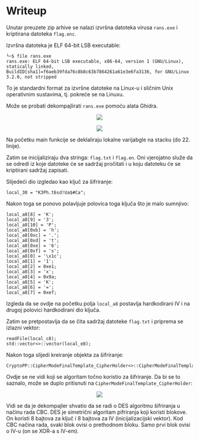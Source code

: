 # Writeup

Unutar preuzete zip arhive se nalazi izvršna datoteka virusa ```rans.exe``` i kriptirana datoteka ```flag.enc```.

Izvršna datoteka je ELF 64-bit LSB executable:
```
└─$ file rans.exe
rans.exe: ELF 64-bit LSB executable, x86-64, version 1 (GNU/Linux), statically linked, BuildID[sha1]=f6aeb39fda76c8b8c63b7864261a61e3e6fa3136, for GNU/Linux 3.2.0, not stripped

```

To je standardni format za izvršne datoteke na Linux-u i sličnim Unix operativnim sustavima, tj. pokreće se na Linuxu.

Može se probati dekompajlirati ```rans.exe``` pomoću alata Ghidra.

<p align="center">
 <a href="https://github.com/user-attachments/assets/c58d74d6-9a28-4bc9-9740-cc070e3ba509?raw=true" target="_blank">
  <img src="https://github.com/user-attachments/assets/c58d74d6-9a28-4bc9-9740-cc070e3ba509"/>
  <a/>
<p/>

<p align="center">
 <a href="https://github.com/user-attachments/assets/cd0d8b9d-4f93-4fb0-9ec8-08af63476ab4?raw=true" target="_blank">
  <img src="https://github.com/user-attachments/assets/cd0d8b9d-4f93-4fb0-9ec8-08af63476ab4"/>
  <a/>
<p/>

Na početku main funkcije se deklaliraju lokalne varijabgle na stacku (do 22. linije).

Zatim se inicijaliziraju dva stringa: ```flag.txt``` i ```flag.en```. Oni vjerojatno služe da se odredi iz koje datoteke će se sadržaj pročitati i u koju datoteku će se kriptirani sadržaj zapisati.

Slijedeći dio izgledao kao ključ za šifriranje:

```
local_30 = "K3Ph.t6sd!Ua$#Ca";
```

Nakon toga se ponovo polavljuje polovica toga ključa što je malo sumnjivo:
```
local_a8[8] = 'K';
local_a8[9] = '3';
local_a8[10] = 'P';
local_a8[0xb] = 'h';
local_a8[0xc] = '.';
local_a8[0xd] = 't';
local_a8[0xe] = '6';
local_a8[0xf] = 's';
local_a8[0] = '\x1c';
local_a8[1] = '1';
local_a8[2] = 0xe1;
local_a8[3] = 'x';
local_a8[4] = 0x9a;
local_a8[5] = 'K';
local_a8[6] = '=';
local_a8[7] = 0xef;
```

Izgleda da se ovdje na početku polja ```local_a8``` postavlja hardkodirani IV i na drugoj polovici hardkodirani dio ključa.

Zatim se pretpostavlja da se čita sadržaj datoteke ```flag.txt``` i priprema se izlazni vektor:
```
readFile(local_c8);
std::vector<>::vector(local_e8);
```

Nakon toga slijedi kreiranje objekta za šifriranje:
```
CryptoPP::CipherModeFinalTemplate_CipherHolder<>::CipherModeFinalTemplate_CipherHolder(local_1f8);
```

Ovdje se ne vidi koji se algoritam točno koristio za šifriranje. Da bi se to saznalo, može se duplo pritisnuti na ```CipherModeFinalTemplate_CipherHolder```:

<p align="center">
 <a href="https://github.com/user-attachments/assets/051d66a7-5f1f-4998-9e99-d02078fe1556?raw=true" target="_blank">
  <img src="https://github.com/user-attachments/assets/051d66a7-5f1f-4998-9e99-d02078fe1556"/>
  <a/>
<p/>

Vidi se da je dekompajler shvatio da se radi o DES algoritmu šifriranja u načinu rada CBC.
DES je simetrični algoritam pifriranja koji koristi blokove. On koristi 8 bajtova za ključ i 8 bajtova za IV (inicijalizacijski vektor).
Kod CBC načina rada, svaki blok ovisi o prethodnom bloku. Samo prvi blok ovisi o IV-u (on se XOR-a s IV-em).




